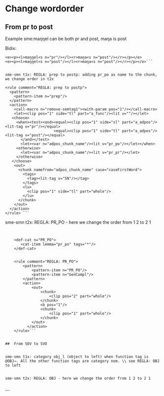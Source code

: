 # Change wordorder


##  From pr to post 
Example sme:maŋŋel can be both pr and post, maŋa is post


Bidix:
```
<e><p><l>maŋŋel<s n="pr"/></l><r>maŋa<s n="post"/></r></p></e>
<e><p><l>maŋŋel<s n="post"/></l><r>maŋa<s n="post"/></r></p></e>```


sme-smn t1x: REGLA: prep to postp: adding pr_po as name to the chunk, we change order in t2x
```
    <rule comment="REGLA: prep to postp">
      <pattern>
        <pattern-item n="prep"/>
      </pattern>
      <action>
        <call-macro n="remove-semtag1"><with-param pos="1"/></call-macro>
        <let><clip pos="1" side="tl" part="a_func"/><lit v=""/></let>
       <choose>
         <when><test><and><equal><clip pos="1" side="sl" part="a_adpos"/><lit-tag v="pr"/></equal>
                          <equal><clip pos="1" side="tl" part="a_adpos"/><lit-tag v="post"/></equal>
           </and></test>
           <let><var n="adpos_chunk_name"/><lit v="pr_po"/></let></when>
         <otherwise>
           <let><var n="adpos_chunk_name"/><lit v="pr_pr"/></let>
         </otherwise>
       </choose>
        <out>
          <chunk namefrom="adpos_chunk_name" case="caseFirstWord">
            <tags>
              <tag><lit-tag v="SN"/></tag>
            </tags>
            <lu>
              <clip pos="1" side="tl" part="whole"/>
            </lu>
          </chunk>
        </out>
      </action>
    </rule> ```


sme-smn t2x: REGLA: PR_PO - here we change the order from 1 2 to 2 1
```


    <def-cat n="PR_PO">
       <cat-item lemma="pr_po" tags="*"/>
    </def-cat>


    <rule comment="REGLA: PR_PO">
    	<pattern>
       		<pattern-item n="PR_PO"/>
       	 	<pattern-item n="GenCompl"/>
    	</pattern>
      	<action>
    		<out>
      	  		<chunk>
					<clip pos="2" part="whole"/>
				</chunk>
				<b pos="1"/>
				<chunk>
					<clip pos="1" part="whole"/>
				</chunk>
			</out>
      	  </action>
    </rule>```


##  From SOV to SVO

 
sme-smn t1x: category obj_l (object to left) when function tag is @OBJ→. All the other function tags are category nom. \\ see REGLA: OBJ to left


sme-smn t2x: REGLA: OBJ - here we change the order from 1 2 to 2 1


```
<rule comment="REGLA: OBJ">
    <pattern>
       <pattern-item n="OBJL"/>
       <pattern-item n="SV"/>
    </pattern>
      <action>
    	<out>
      	<chunk>
        	<clip pos="2" part="whole"/>
      	</chunk>
      	<b pos="1"/>
        <chunk>
        	<clip pos="1" part="whole"/>
      	</chunk>
    	</out>
     </action>
</rule>```










